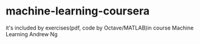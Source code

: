 # machine-learning-coursera
it's included by exercises(pdf, code by Octave/MATLAB)in course Machine Learning Andrew Ng
